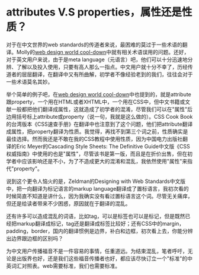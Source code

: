 # attributes V.S properties，属性还是性质？

对于在中文世界的web standards的传道者来说，最困难的莫过于一些术语的翻译。Molly的[web design world cool-down][0]中就有相关术语误用的问题。还好，对于英文用户来说，由于是meta language（元语言）吧，他们可以十分迅速地分辨、了解以及投入使用，只要有高人那么一指点。中文用户就十分不幸了，历经传道者的层层翻译，在翻译中又有所曲解，初学者不像经验老到的我们，往往会对于一些术语莫名其妙。

举个简单的例子吧，在[web design world cool-down][0]中也提到的，就是attribute跟property，一个用在HTML或者XHTML中，一个用在CSS中，但中文书籍或文献一般都把他们翻译成属性，这就造成了初学者的混淆，尽管我们可以在"属性"后边用括号标上attribute或property（说一句，我就是这么做的）。CSS Cook Book的台湾版本《CSS速查手册》在翻译中也注意到了这个问题，他们把attribute翻译成属性，把property翻译为性质。我觉得，再找不到第三个词之前，性质确实是最佳选择。然而我还是不敢在我的CSS教程中使用性质，因为中国电力出版社翻译的Eric Meyer的Cascading Style Sheets: The Definitive Guide中文版《CSS权威指南》中使用的也是"属性"，尽管该书是第一版，而且是在折价出售，但在初学者中应该影响还是不小，为了不造成更大的混淆和混乱，我依然使用"属性"来指代"property"。

说到这个更令人恼火的是，Zeldman的Designing with Web Standards中文版中，把一向翻译为标记语言的markup language翻译成了置标语言，我初次看的时候简直不知道是讲什么，因为我确实没有看过置标语言这个词。尽管无关痛痒，但还是给读者带来不少困惑，原因就在于翻译的混乱。

还有许多可以造成混乱的词语，比如tag，可以是标签也可以是标记，但是既然已经把markup翻译成标记，tag还是翻译成标签比较好；还有CSS中的margin，padding，border，国内的翻译惯例是边界，补白和边框，初次看上去，你能分辨出边界跟边框的区别吗？

为中文用户传播福音不是一件容易的事情，任重道远。为结束混乱，笔者呼吁，无论是出版界也好，还是我们这些福音传播者也好，都应该尽快订立一个"标准"的中英词汇对照表。web需要标准，我们也需要标准。

[0]: http://www.molly.com/2004/12/18/web-design-world-cool-down/